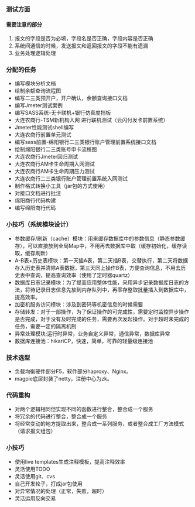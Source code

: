 ### 测试方面

#### 需要注意的部分

1. 报文的字段是否为必填，字段名是否正确，字段内容是否正确
2. 系统间通信的时候，发送报文和返回报文的字段不能有遗漏
3. 业务处理逻辑处理



### 分配的任务

- 编写模块分析文档
- 绘制余额查询流程图
- 编写二三类预开户，开户确认，余额查询接口文档
- 编写Jmeter测试案例
- 编写SASS系统-无卡联机+银行仿真度挡板
- 大连农商行-TSM新机构入网 进行联机测试（云闪付发卡前置系统）
- Jmeter性能测试shell编写
- 大连农商行前置单元测试
- 编写sass前置-绵阳银行二三类银行账户管理前置系统接口文档
- 绘制绵阳银行二三类账号申卡流程图
- 大连农商行Jmeter回归测试
- 大连农商行AM卡生命周期入网测试
- 大连农商行AM卡生命周期压力测试
- 大连农商行二三类银行账户管理前置系统入网测试
- 制作格式转换小工具（jar包的方式使用）
- 对接口文档进行批注
- 绵阳商行代码构建
- 编写绵阳商行代码

### 小技巧（系统模块设计）

- 参数缓存/刷新（cache）模块：用来缓存数据库中的参数信息（静态参数缓存），可以直接放到全局Map中，不用再去数据库中取（缓存初始化，缓存读取，缓存刷新）
- A-B表+历史表模块：第一天插A表，第二天插B表，交替执行，第二天将数据存入历史表并清除A表数据，第三天同上操作B表，方便查询信息，不用去历史表中查询，提高查询效率（使用了定时器quartz）
- 数据库日志记录模块：为了提高应用整体性能，采用异步记录数据库日志的方法，将待记录日志信息先放到内存队列中，再零存整取批量插入到数据库中，提高效率。
- 加密机服务访问模块：涉及到密码等机密信息的时候需要
- 存储转发：对于一部操作，为了保证操作的可完成性，需要定时监控异步操作是否完成，对于没有及时完成的任务，需要再次发起操作。对于超时未完成的任务，需要一定的隔离机制
- 异常处理模块:运行时异常，业务自定义异常，通信异常，数据库异常
- 数据库连接池：hikariCP，快速，简单，可靠的轻量级连接池

### 技术选型

- 负载均衡硬件部分F5，软件部分haproxy、Nginx。
- magpie底层封装了netty，注册中心为zk。

### 代码重构

* 对两个逻辑相同但实现不同的函数进行整合，整合成一个服务
* 将冗余的代码进行整合，整合成一个服务
* 将经常变动的地方提取出来，整合成一系列服务，或者整合成工厂方法模式（请求报文组包）

### 小技巧

* 使用live templates生成注释模板，提高注释效率
* 灵活使用TODO
* 灵活使用git、cvs
* 自己开发轮子，打成jar包使用
* 对异常情况的处理（正常，失败，超时）
* 灵活运用反向交易

